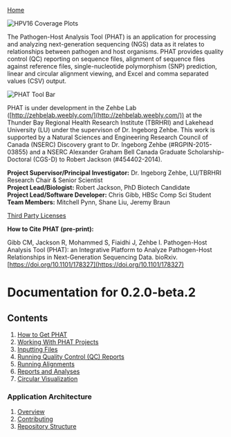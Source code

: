 [Home](https://chgibb.github.io/PHATDocs/)

![HPV16 Coverage Plots](https://chgibb.github.io//PHATDocs/docs/releases/0.1.0-beta.1/covHPV16white.png)

The Pathogen-Host Analysis Tool (PHAT) is an application for processing and analyzing next-generation sequencing (NGS) data as it relates to relationships between pathogen and host organisms. PHAT provides quality control (QC) reporting on sequence files, alignment of sequence files against reference files, single-nucleotide polymorphism (SNP) prediction, linear and circular alignment viewing, and Excel and comma separated values (CSV) output.

![PHAT Tool Bar](https://chgibb.github.io//PHATDocs/docs/releases/0.2.0-beta.2/PHATtoolbar.png)

PHAT is under development in the Zehbe Lab ([http://zehbelab.weebly.com/](http://zehbelab.weebly.com/)) at the Thunder Bay Regional Health Research Institute (TBRHRI) and Lakehead University (LU) under the supervison of Dr. Ingeborg Zehbe. This work is supported by a Natural Sciences and Engineering Research Council of Canada (NSERC) Discovery grant to Dr. Ingeborg Zehbe (#RGPIN-2015-03855) and a NSERC Alexander Graham Bell Canada Graduate Scholarship-Doctoral (CGS-D) to Robert Jackson (#454402-2014).

**Project Supervisor/Principal Investigator:** Dr. Ingeborg Zehbe, LU/TBRHRI Research Chair & Senior Scientist    
**Project Lead/Biologist:** Robert Jackson, PhD Biotech Candidate    
**Project Lead/Software Developer:** Chris Gibb, HBSc Comp Sci Student  
**Team Members:** Mitchell Pynn, Shane Liu, Jeremy Braun

[Third Party Licenses](https://chgibb.github.io/PHATDocs/docs/releases/0.2.0-beta.2/thirdParty)

**How to Cite PHAT (pre-print):**

Gibb CM, Jackson R, Mohammed S, Fiaidhi J, Zehbe I. Pathogen-Host Analysis Tool (PHAT): an Integrative Platform to Analyze Pathogen-Host Relationships in Next-Generation Sequencing Data. bioRxiv. [https://doi.org/10.1101/178327](https://doi.org/10.1101/178327)

# Documentation for 0.2.0-beta.2
## Contents
1. [How to Get PHAT](https://chgibb.github.io/PHATDocs/docs/releases/0.2.0-beta.2/howToGetPHAT)
2. [Working With PHAT Projects](https://chgibb.github.io/PHATDocs/docs/releases/0.2.0-beta.2/projects)
3. [Inputting Files](https://chgibb.github.io/PHATDocs/docs/releases/0.2.0-beta.2/inputtingFiles)
4. [Running Quality Control (QC) Reports](https://chgibb.github.io/PHATDocs/docs/releases/0.2.0-beta.2/QCReports)
5. [Running Alignments](https://chgibb.github.io/PHATDocs/docs/releases/0.2.0-beta.2/runningAlignments)
6. [Reports and Analyses](https://chgibb.github.io/PHATDocs/docs/releases/0.2.0-beta.2/reportsAndAnalyses)
7. [Circular Visualization](https://chgibb.github.io/PHATDocs/docs/releases/0.2.0-beta.2/circularVisualization)

### Application Architecture
1. [Overview](https://chgibb.github.io/PHATDocs/docs/releases/0.2.0-beta.2/archOverview)
2. [Contributing](https://chgibb.github.io/PHATDocs/docs/releases/0.2.0-beta.2/contributingGuide)
3. [Repository Structure](https://chgibb.github.io/PHATDocs/docs/releases/0.2.0-beta.2/repoStructure)
